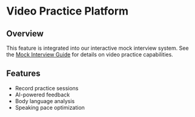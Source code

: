 # Video Practice Platform

## Overview
This feature is integrated into our interactive mock interview system. See the [Mock Interview Guide](/features/mock-interview-guide/) for details on video practice capabilities.

## Features
- Record practice sessions
- AI-powered feedback
- Body language analysis
- Speaking pace optimization
